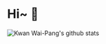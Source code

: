 # Hi~ 👋

![Kwan Wai-Pang's  github stats](https://github-readme-stats-one-bice.vercel.app/api?username=KwanWaiPang&show_icons=true&theme=default&count_private=true&role=OWNER,ORGANIZATION_MEMBER&hide=prs,issues) 

